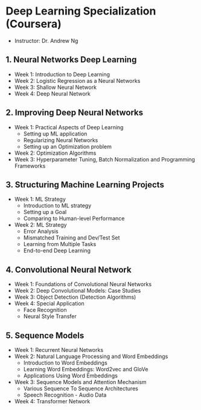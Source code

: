 # Deep Learning Specialization (Coursera)
* Instructor: Dr. Andrew Ng

## 1. Neural Networks Deep Learning
* Week 1: Introduction to Deep Learning
* Week 2: Logistic Regression as a Neural Networks
* Week 3: Shallow Neural Network [](https://github.com/HyunjyungOh/Deep-Learning-Specialization/files/13312139/C1_W3.pdf)
* Week 4: Deep Neural Network

## 2. Improving Deep Neural Networks
* Week 1: Practical Aspects of Deep Learning
  * Setting up ML application
  * Regularizing Neural Networks
  * Setting up an Optimization problem
* Week 2: Optimization Algorithms
* Week 3: Hyperparameter Tuning, Batch Normalization and Programming Frameworks
  
## 3. Structuring Machine Learning Projects
* Week 1: ML Strategy
  * Introduction to ML strategy
  * Setting up a Goal
  * Comparing to Human-level Performance
* Week 2: ML Strategy
  * Error Analysis
  * Mismatched Training and Dev/Test Set
  * Learning from Multiple Tasks
  * End-to-end Deep Learning
    
## 4. Convolutional Neural Network
* Week 1: Foundations of Convolutional Neural Networks
* Week 2: Deep Convolutional Models: Case Studies
* Week 3: Object Detection (Detection Algorithms)
* Week 4: Special Application
  *  Face Recognition
  *  Neural Style Transfer
    
## 5. Sequence Models
* Week 1: Recurrent Neural Networks
* Week 2: Natural Language Processing and Word Embeddings
  * Introduction to Word Embeddings
  * Learning Word Embeddings: Word2vec and GloVe
  * Applications Using Word Embeddings
* Week 3: Sequence Models and Attention Mechanism
  * Various Sequence To Sequence Architectures
  * Speech Recognition - Audio Data
* Week 4: Transformer Network
